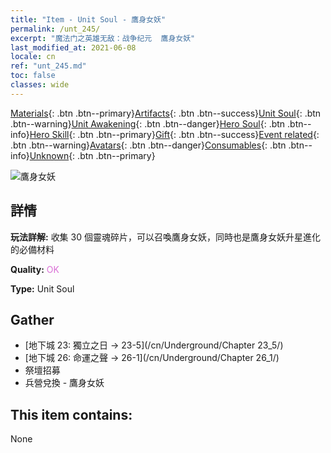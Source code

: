 ```yaml
---
title: "Item - Unit Soul - 鷹身女妖"
permalink: /unt_245/
excerpt: "魔法门之英雄无敌：战争纪元  鷹身女妖"
last_modified_at: 2021-06-08
locale: cn
ref: "unt_245.md"
toc: false
classes: wide
---
```

 [Materials](/ItemsCN/){: .btn .btn--primary}[Artifacts](/ItemsCN/Artifacts/){: .btn .btn--success}[Unit Soul](/ItemsCN/UnitSoul/){: .btn .btn--warning}[Unit Awakening](/ItemsCN/UnitAwakening/){: .btn .btn--danger}[Hero Soul](/ItemsCN/HeroSoul/){: .btn .btn--info}[Hero Skill](/ItemsCN/HeroSkill/){: .btn .btn--primary}[Gift](/ItemsCN/Gift/){: .btn .btn--success}[Event related](/ItemsCN/Events/){: .btn .btn--warning}[Avatars](/ItemsCN/Avatars/){: .btn .btn--danger}[Consumables](/ItemsCN/Consumables/){: .btn .btn--info}[Unknown](/ItemsCN/Unknown/){: .btn .btn--primary}

 ![鷹身女妖](/images/u/ti_yingshenren.jpg)

## 詳情
 **玩法詳解:** 收集 30 個靈魂碎片，可以召喚鷹身女妖，同時也是鷹身女妖升星進化的必備材料

 **Quality:** <span style="color: #DA70D6">OK</span>

 **Type:** Unit Soul

## Gather

*    [地下城 23: 獨立之日 -> 23-5](/cn/Underground/Chapter 23_5/) 
*    [地下城 26: 命運之聲 -> 26-1](/cn/Underground/Chapter 26_1/) 
*    祭壇招募 
*    兵營兌換 - 鷹身女妖 

## This item contains:

  None

